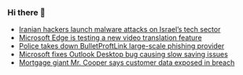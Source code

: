 ### Hi there 👋

<!--START_SECTION:feed-->
* [Iranian hackers launch malware attacks on Israel’s tech sector](https://www.bleepingcomputer.com/news/security/iranian-hackers-launch-malware-attacks-on-israels-tech-sector/)
* [Microsoft Edge is testing a new video translation feature](https://www.bleepingcomputer.com/news/microsoft/microsoft-edge-is-testing-a-new-video-translation-feature/)
* [Police takes down BulletProftLink large-scale phishing provider](https://www.bleepingcomputer.com/news/security/police-takes-down-bulletproftlink-large-scale-phishing-provider/)
* [Microsoft fixes Outlook Desktop bug causing slow saving issues](https://www.bleepingcomputer.com/news/microsoft/microsoft-fixes-outlook-desktop-bug-causing-slow-saving-issues/)
* [Mortgage giant Mr. Cooper says customer data exposed in breach](https://www.bleepingcomputer.com/news/security/mortgage-giant-mr-cooper-says-customer-data-exposed-in-breach/)
<!--END_SECTION:feed-->

<!--
**frankenk/frankenk** is a ✨ _special_ ✨ repository because its `README.md` (this file) appears on your GitHub profile.

Here are some ideas to get you started:

- 🔭 I’m currently working on ...
- 🌱 I’m currently learning ...
- 👯 I’m looking to collaborate on ...
- 🤔 I’m looking for help with ...
- 💬 Ask me about ...
- 📫 How to reach me: ...
- 😄 Pronouns: ...
- ⚡ Fun fact: ...
-->



